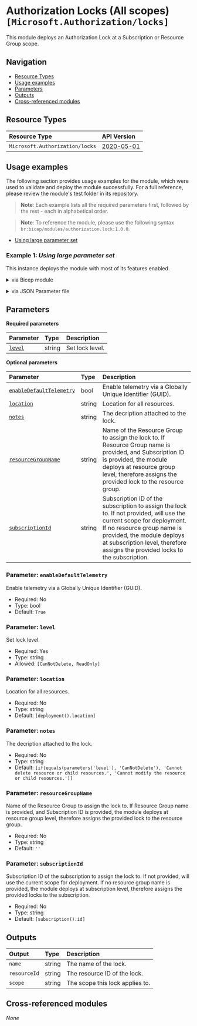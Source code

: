 # Authorization Locks (All scopes) `[Microsoft.Authorization/locks]`

This module deploys an Authorization Lock at a Subscription or Resource Group scope.

## Navigation

- [Resource Types](#Resource-Types)
- [Usage examples](#Usage-examples)
- [Parameters](#Parameters)
- [Outputs](#Outputs)
- [Cross-referenced modules](#Cross-referenced-modules)

## Resource Types

| Resource Type | API Version |
| :-- | :-- |
| `Microsoft.Authorization/locks` | [2020-05-01](https://learn.microsoft.com/en-us/azure/templates/Microsoft.Authorization/2020-05-01/locks) |

## Usage examples

The following section provides usage examples for the module, which were used to validate and deploy the module successfully. For a full reference, please review the module's test folder in its repository.

>**Note**: Each example lists all the required parameters first, followed by the rest - each in alphabetical order.

>**Note**: To reference the module, please use the following syntax `br:bicep/modules/authorization.lock:1.0.0`.

- [Using large parameter set](#example-1-using-large-parameter-set)

### Example 1: _Using large parameter set_

This instance deploys the module with most of its features enabled.


<details>

<summary>via Bicep module</summary>

```bicep
module lock 'br:bicep/modules/authorization.lock:1.0.0' = {
  name: '${uniqueString(deployment().name, location)}-test-alcom'
  params: {
    // Required parameters
    level: 'CanNotDelete'
    // Non-required parameters
    enableDefaultTelemetry: '<enableDefaultTelemetry>'
    resourceGroupName: '<resourceGroupName>'
    subscriptionId: '<subscriptionId>'
  }
}
```

</details>
<p>

<details>

<summary>via JSON Parameter file</summary>

```json
{
  "$schema": "https://schema.management.azure.com/schemas/2019-04-01/deploymentParameters.json#",
  "contentVersion": "1.0.0.0",
  "parameters": {
    // Required parameters
    "level": {
      "value": "CanNotDelete"
    },
    // Non-required parameters
    "enableDefaultTelemetry": {
      "value": "<enableDefaultTelemetry>"
    },
    "resourceGroupName": {
      "value": "<resourceGroupName>"
    },
    "subscriptionId": {
      "value": "<subscriptionId>"
    }
  }
}
```

</details>
<p>


## Parameters

**Required parameters**

| Parameter | Type | Description |
| :-- | :-- | :-- |
| [`level`](#parameter-level) | string | Set lock level. |

**Optional parameters**

| Parameter | Type | Description |
| :-- | :-- | :-- |
| [`enableDefaultTelemetry`](#parameter-enabledefaulttelemetry) | bool | Enable telemetry via a Globally Unique Identifier (GUID). |
| [`location`](#parameter-location) | string | Location for all resources. |
| [`notes`](#parameter-notes) | string | The decription attached to the lock. |
| [`resourceGroupName`](#parameter-resourcegroupname) | string | Name of the Resource Group to assign the lock to. If Resource Group name is provided, and Subscription ID is provided, the module deploys at resource group level, therefore assigns the provided lock to the resource group. |
| [`subscriptionId`](#parameter-subscriptionid) | string | Subscription ID of the subscription to assign the lock to. If not provided, will use the current scope for deployment. If no resource group name is provided, the module deploys at subscription level, therefore assigns the provided locks to the subscription. |

### Parameter: `enableDefaultTelemetry`

Enable telemetry via a Globally Unique Identifier (GUID).
- Required: No
- Type: bool
- Default: `True`

### Parameter: `level`

Set lock level.
- Required: Yes
- Type: string
- Allowed: `[CanNotDelete, ReadOnly]`

### Parameter: `location`

Location for all resources.
- Required: No
- Type: string
- Default: `[deployment().location]`

### Parameter: `notes`

The decription attached to the lock.
- Required: No
- Type: string
- Default: `[if(equals(parameters('level'), 'CanNotDelete'), 'Cannot delete resource or child resources.', 'Cannot modify the resource or child resources.')]`

### Parameter: `resourceGroupName`

Name of the Resource Group to assign the lock to. If Resource Group name is provided, and Subscription ID is provided, the module deploys at resource group level, therefore assigns the provided lock to the resource group.
- Required: No
- Type: string
- Default: `''`

### Parameter: `subscriptionId`

Subscription ID of the subscription to assign the lock to. If not provided, will use the current scope for deployment. If no resource group name is provided, the module deploys at subscription level, therefore assigns the provided locks to the subscription.
- Required: No
- Type: string
- Default: `[subscription().id]`


## Outputs

| Output | Type | Description |
| :-- | :-- | :-- |
| `name` | string | The name of the lock. |
| `resourceId` | string | The resource ID of the lock. |
| `scope` | string | The scope this lock applies to. |

## Cross-referenced modules

_None_
